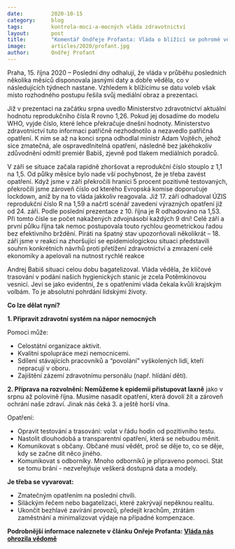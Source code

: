 ```yaml
---
date:         2020-10-15
category:     blog
tags:         kontrola-moci-a-mocných vláda zdravotnictví
layout:       post
title:        "Komentář Ondřeje Profanta: Vláda o blížící se pohromě věděla, ale řídila se mediálním obrazem. Ať vláda nemehel naslouchá odborníkům"
image:        articles/2020/profant.jpg
author:       Ondřej Profant
---
```



Praha, 15. října 2020 – Poslední dny odhalují, že vláda v průběhu posledních několika měsíců disponovala jasnými daty a dobře věděla, co v následujících týdnech nastane. Vzhledem k blížícímu se datu voleb však místo rozhodného postupu řešila svůj mediální obraz a prezentaci.

Již v prezentaci na začátku srpna uvedlo Ministerstvo zdravotnictví aktuální hodnotu reprodukčního čísla R rovno 1,26. Pokud jej dosadíme do modelu WHO, vyjde číslo, které lehce překračuje dnešní hodnoty. Ministerstvo zdravotnictví tuto informaci patřičně nezhodnotilo a nezavedlo patřičná opatření. K nim se až na konci srpna odhodlal ministr Adam Vojtěch, jehož sice zmatečná, ale ospravedlnitelná opatření, následně bez jakéhokoliv zdůvodnění odmítl premiér Babiš, zjevně pod tlakem mediálních poradců.

V září se situace začala rapidně zhoršovat a reprodukční číslo stouplo z 1,1 na 1,5. Od půlky měsíce bylo nade vší pochybnost, že je třeba zavést opatření. Když jsme v září překročili hranici 5 procent pozitivně testovaných, překročili jsme zároveň číslo od kterého Evropská komise doporučuje lockdown, aniž by na to vláda jakkoliv reagovala. Již 17. září odhadoval ÚZIS reprodukční číslo R na 1,59 a načrtl scénář zavedení výrazných opatření již od 24. září. Podle poslední prezentace z 10. října je R odhadováno na 1,53. Při tomto čísle se počet nakažených zdvojnásobí každých 9 dní! Celé září a první půlku října tak nemoc postupovala touto rychlou geometrickou řadou bez efektivního brždění. Piráti na špatný stav upozorňovali několikrát – 18. září jsme v reakci na zhoršující se epidemiologickou situaci představili souhrn konkrétních návrhů proti přetížení zdravotnictví a zmrazení celé ekonomiky a apelovali na nutnost rychlé reakce 

Andrej Babiš situaci celou dobu bagatelizoval. Vláda věděla, že klíčové trasování v podání našich hygienických stanic je zcela Potěmkinovou vesnicí. Jeví se jako evidentní, že s opatřeními vláda čekala kvůli krajským volbám. To je absolutní pohrdání lidskými životy.


**Co lze dělat nyní?**

**1. Připravit zdravotní systém na nápor nemocných**

Pomoci může:

* Celostátní organizace aktivit.
* Kvalitní spolupráce mezi nemocnicemi.
* Sdílení stávajících pracovníků a “povolání” vyškolených lidí, kteří nepracují v oboru.
* Zajištění zázemí zdravotnímu personálu (např. hlídání dětí).

**2. Příprava na rozvolnění: Nemůžeme k epidemii přistupovat laxně** jako v srpnu až polovině října. Musíme nasadit opatření, která dovolí žít a zároveň ochrání naše zdraví. Jinak nás čeká 3. a ještě horší vlna.

Opatření:

* Opravit testování a trasování: volat v řádu hodin od pozitivního testu.
* Nastolit dlouhodobá a transparentní opatření, která se nebudou měnit.
* Komunikovat s občany. Občané musí vědět, proč se děje to, co se děje, kdy se začne dít něco jiného.
* Komunikovat s odborníky. Mnoho odborníků je připraveno pomoci. Stát se tomu brání - nezveřejňuje veškerá dostupná data a modely.
 

**Je třeba se vyvarovat:**

* Zmatečným opatřením na poslední chvíli.
* Siláckým řečem nebo bagatelizaci, které zakrývají nepěknou realitu.
* Ukončit bezhlavé zavírání provozů, předejít krachům, ztrátám zaměstnání a minimalizovat výdaje na případné kompenzace.

**Podrobnější informace naleznete v článku Onřeje Profanta: [Vláda nás ohrozila vědomě](https://www.profant.eu/2020/vlada-nas-ohrozila-vedome.html?fbclid=IwAR3hLv5Qe7F5DC3zSfNA_Y2p2wGWVi1MRAegWLKKWPt9a9JHzMyEUjw851E)**
